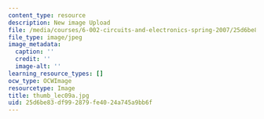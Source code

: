 ```yaml
---
content_type: resource
description: New image Upload
file: /media/courses/6-002-circuits-and-electronics-spring-2007/25d6be83df992879fe4024a745a9bb6f_thumb_lec09a.jpg
file_type: image/jpeg
image_metadata:
  caption: ''
  credit: ''
  image-alt: ''
learning_resource_types: []
ocw_type: OCWImage
resourcetype: Image
title: thumb_lec09a.jpg
uid: 25d6be83-df99-2879-fe40-24a745a9bb6f
---
```

